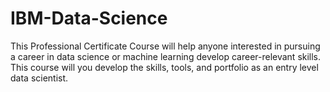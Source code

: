 # IBM-Data-Science
This Professional Certificate Course will help anyone interested in pursuing a career in data science or machine learning develop career-relevant skills. This course will you develop the skills, tools, and portfolio as an entry level data scientist.
